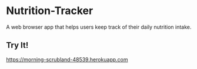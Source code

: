 # Nutrition-Tracker
A web browser app that helps users keep track of their daily nutrition intake.

Try It!
---
https://morning-scrubland-48539.herokuapp.com
